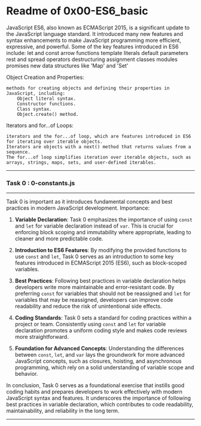 # Readme of 0x00-ES6_basic

JavaScript ES6, also known as ECMAScript 2015, is a significant update to the JavaScript language standard. It introduced many new features and syntax enhancements to make JavaScript programming more efficient, expressive, and powerful. Some of the key features introduced in ES6 include:
let and const
arrow functions
template literals
default parameters
rest and spread operators
destructuring assignment
classes
modules
promises
new data structures like 'Map' and 'Set'

Object Creation and Properties:

    methods for creating objects and defining their properties in JavaScript, including:
        Object literal syntax.
        Constructor functions.
        Class syntax.
        Object.create() method.

Iterators and for...of Loops:

    iterators and the for...of loop, which are features introduced in ES6 for iterating over iterable objects.
    Iterators are objects with a next() method that returns values from a sequence.
    The for...of loop simplifies iteration over iterable objects, such as arrays, strings, maps, sets, and user-defined iterables.

---

### Task 0 : 0-constants.js
---

Task 0 is important as it introduces fundamental concepts and best practices in modern JavaScript development. Importance:

1. **Variable Declaration**: Task 0 emphasizes the importance of using `const` and `let` for variable declaration instead of `var`. This is crucial for enforcing block scoping and immutability where appropriate, leading to cleaner and more predictable code.

2. **Introduction to ES6 Features**: By modifying the provided functions to use `const` and `let`, Task 0 serves as an introduction to some key features introduced in ECMAScript 2015 (ES6), such as block-scoped variables.

3. **Best Practices**: Following best practices in variable declaration helps developers write more maintainable and error-resistant code. By preferring `const` for variables that should not be reassigned and `let` for variables that may be reassigned, developers can improve code readability and reduce the risk of unintentional side effects.

4. **Coding Standards**: Task 0 sets a standard for coding practices within a project or team. Consistently using `const` and `let` for variable declaration promotes a uniform coding style and makes code reviews more straightforward.

5. **Foundation for Advanced Concepts**: Understanding the differences between `const`, `let`, and `var` lays the groundwork for more advanced JavaScript concepts, such as closures, hoisting, and asynchronous programming, which rely on a solid understanding of variable scope and behavior.

In conclusion, Task 0 serves as a foundational exercise that instills good coding habits and prepares developers to work effectively with modern JavaScript syntax and features. It underscores the importance of following best practices in variable declaration, which contributes to code readability, maintainability, and reliability in the long term.

---

